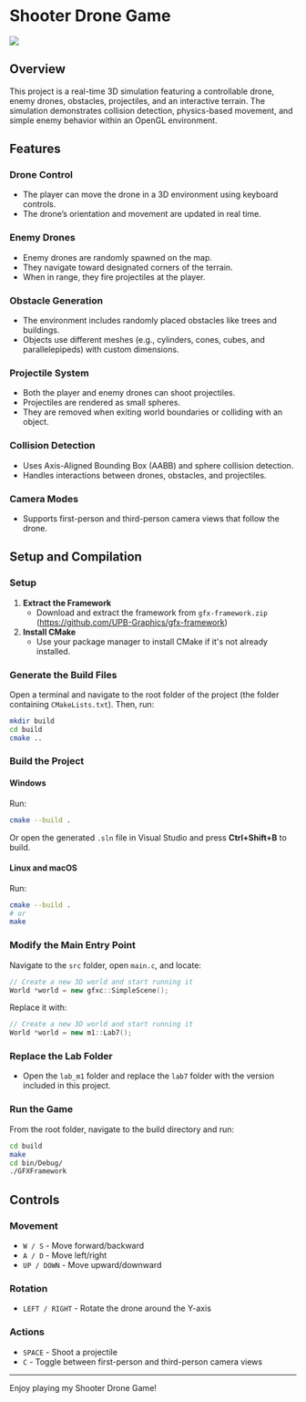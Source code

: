 # Shooter Drone Game
![](https://github.com/SebiBahrin/Drone-Wars/blob/main/ezgif-6dbfb4617ba82c.gif)

## Overview
This project is a real-time 3D simulation featuring a controllable drone, enemy drones, obstacles, projectiles, and an interactive terrain. The simulation demonstrates collision detection, physics-based movement, and simple enemy behavior within an OpenGL environment.

## Features
### **Drone Control**
- The player can move the drone in a 3D environment using keyboard controls.
- The drone’s orientation and movement are updated in real time.

### **Enemy Drones**
- Enemy drones are randomly spawned on the map.
- They navigate toward designated corners of the terrain.
- When in range, they fire projectiles at the player.

### **Obstacle Generation**
- The environment includes randomly placed obstacles like trees and buildings.
- Objects use different meshes (e.g., cylinders, cones, cubes, and parallelepipeds) with custom dimensions.

### **Projectile System**
- Both the player and enemy drones can shoot projectiles.
- Projectiles are rendered as small spheres.
- They are removed when exiting world boundaries or colliding with an object.

### **Collision Detection**
- Uses Axis-Aligned Bounding Box (AABB) and sphere collision detection.
- Handles interactions between drones, obstacles, and projectiles.

### **Camera Modes**
- Supports first-person and third-person camera views that follow the drone.

## **Setup and Compilation**
### **Setup**
1. **Extract the Framework**
   - Download and extract the framework from `gfx-framework.zip`
   (https://github.com/UPB-Graphics/gfx-framework)
2. **Install CMake**
   - Use your package manager to install CMake if it's not already installed.

### **Generate the Build Files**
Open a terminal and navigate to the root folder of the project (the folder containing `CMakeLists.txt`). Then, run:
```bash
mkdir build
cd build
cmake ..
```

### **Build the Project**
#### **Windows**
Run:
```bash
cmake --build .
```
Or open the generated `.sln` file in Visual Studio and press **Ctrl+Shift+B** to build.

#### **Linux and macOS**
Run:
```bash
cmake --build .
# or
make
```

### **Modify the Main Entry Point**
Navigate to the `src` folder, open `main.c`, and locate:
```cpp
// Create a new 3D world and start running it
World *world = new gfxc::SimpleScene();
```
Replace it with:
```cpp
// Create a new 3D world and start running it
World *world = new m1::Lab7();
```

### **Replace the Lab Folder**
- Open the `lab_m1` folder and replace the `lab7` folder with the version included in this project.

### **Run the Game**
From the root folder, navigate to the build directory and run:
```bash
cd build
make
cd bin/Debug/
./GFXFramework
```

## **Controls**
### **Movement**
- `W / S` - Move forward/backward
- `A / D` - Move left/right
- `UP / DOWN` - Move upward/downward

### **Rotation**
- `LEFT / RIGHT` - Rotate the drone around the Y-axis

### **Actions**
- `SPACE` - Shoot a projectile
- `C` - Toggle between first-person and third-person camera views


---

Enjoy playing my Shooter Drone Game!
